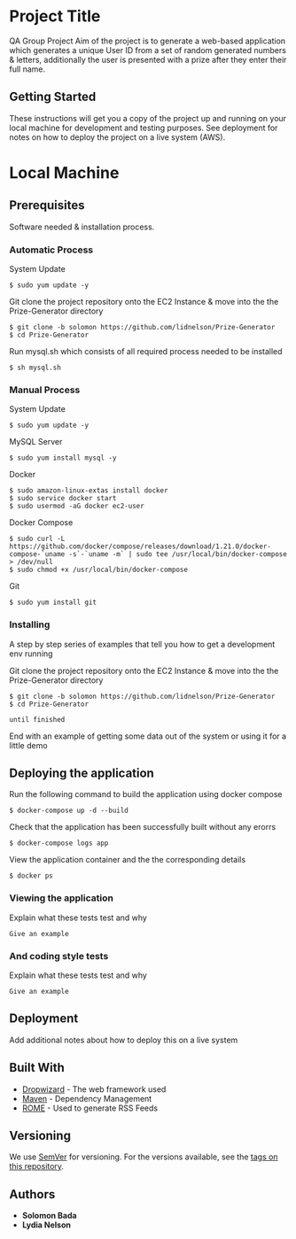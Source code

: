 # Project Title
QA Group Project 
Aim of the project is to generate a web-based application which generates a unique User ID from a set of random generated numbers & letters, additionally the user is presented with a prize after they enter their full name.

## Getting Started
These instructions will get you a copy of the project up and running on your local machine for development and testing purposes. See deployment for notes on how to deploy the project on a live system (AWS).

# Local Machine
## Prerequisites
Software needed & installation process.

### Automatic Process
System Update
```
$ sudo yum update -y
```
Git clone the project repository onto the EC2 Instance & move into the the Prize-Generator directory
```
$ git clone -b solomon https://github.com/lidnelson/Prize-Generator
$ cd Prize-Generator
```
Run mysql.sh which consists of all required process needed to be installed
```
$ sh mysql.sh
```
### Manual Process

System Update
```
$ sudo yum update -y
```
MySQL Server
```
$ sudo yum install mysql -y
```
Docker
```
$ sudo amazon-linux-extas install docker
$ sudo service docker start
$ sudo usermod -aG docker ec2-user
```
Docker Compose
```
$ sudo curl -L https://github.com/docker/compose/releases/download/1.21.0/docker-compose-`uname -s`-`uname -m` | sudo tee /usr/local/bin/docker-compose > /dev/null
$ sudo chmod +x /usr/local/bin/docker-compose
```
Git
```
$ sudo yum install git
```

### Installing

A step by step series of examples that tell you how to get a development env running

Git clone the project repository onto the EC2 Instance & move into the the Prize-Generator directory

```
$ git clone -b solomon https://github.com/lidnelson/Prize-Generator
$ cd Prize-Generator
```

```
until finished
```

End with an example of getting some data out of the system or using it for a little demo

## Deploying the application

Run the following command to build the application using docker compose
```
$ docker-compose up -d --build
```
Check that the application has been successfully built without any erorrs
```
$ docker-compose logs app
```
View the application container and the the corresponding details
```
$ docker ps
```

### Viewing the application

Explain what these tests test and why

```
Give an example
```

### And coding style tests

Explain what these tests test and why

```
Give an example
```

## Deployment

Add additional notes about how to deploy this on a live system

## Built With

* [Dropwizard](http://www.dropwizard.io/1.0.2/docs/) - The web framework used
* [Maven](https://maven.apache.org/) - Dependency Management
* [ROME](https://rometools.github.io/rome/) - Used to generate RSS Feeds

## Versioning

We use [SemVer](http://semver.org/) for versioning. For the versions available, see the [tags on this repository](https://github.com/your/project/tags). 

## Authors

* **Solomon Bada**
* **Lydia Nelson**
